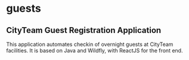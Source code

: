 # guests
## CityTeam Guest Registration Application

This application automates checkin of overnight guests at CityTeam facilities.
It is based on Java and Wildfly, with ReactJS for the front end.
